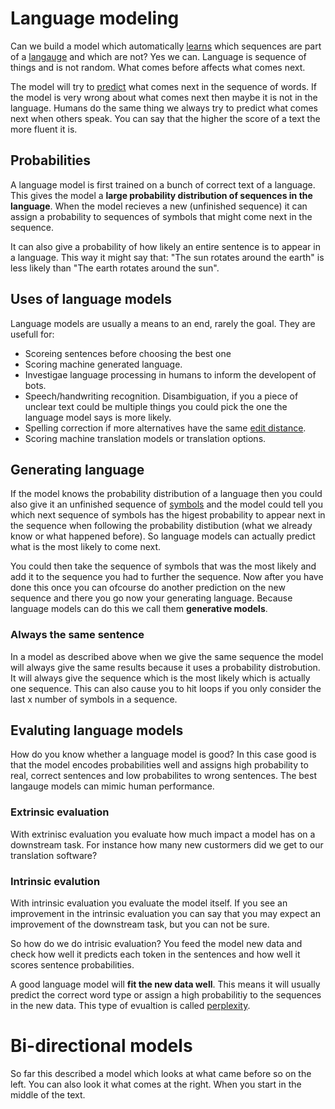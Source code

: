 # Language modeling
Can we build a model which automatically [learns](Other/Learning.md) which sequences are part of a [langauge](Languages.md) and which are not?  Yes we can. Language is sequence of things and is not random. What comes before affects what comes next. 

The model will try to [predict](Prediction.md) what comes next in the sequence of words. If the model is very wrong about what comes next then maybe it is not in the language. Humans do the same thing we always try to predict what comes next when others speak. You can say that the higher the score of a text the more fluent it is.

## Probabilities 
A language model is first trained on a bunch of correct text of a language. This gives the model a **large probability distribution of sequences in the language**. When the model recieves a new (unfinished sequence) it can assign a probability to sequences of symbols that might come next in the sequence.  

It can also give a probability of how likely an entire sentence is to appear in a language. This way it might say that: "The sun rotates around the earth" is less likely than "The earth rotates around the sun".

## Uses of language models 

Language models are usually a means to an end, rarely the goal. They are usefull for:
- Scoreing sentences before choosing the best one
- Scoring machine generated language.
- Investigae language processing in humans to inform the developent of bots.
- Speech/handwriting recognition. Disambiguation, if you a piece of unclear text could be multiple things you could pick the one the language model says is more likely. 
- Spelling correction if more alternatives have the same [edit distance](Edit%20distance.md).
- Scoring machine translation models or translation options. 

## Generating language
If the model knows the probability distribution of a language then you could also give it an unfinished sequence of [symbols](Symbol.md) and the model could tell you which next sequence of symbols has the higest probability to appear next in the sequence when following the probability distibution (what we already know or what happened before). So language models can actually predict what is the most likely to come next. 

You could then take the sequence of symbols that was the most likely and add it to the sequence you had to further the sequence. Now after you have done this once you can ofcourse do another prediction on the new sequence and there you go now your generating language. Because language models can do this we call them **generative models**. 

### Always the same sentence
In a model as described above when we give the same sequence the model will always give the same results because it uses a probability distrobution. It will always give the sequence which is the most likely which is actually one sequence. This can also cause you to hit loops if you only consider the last x number of symbols in a sequence. 

## Evaluting language models 
How do you know whether a language model is good? In this case good is that the model encodes probabilities well and assigns high probability to real, correct sentences and low probabilites to wrong sentences. The best langauge models can mimic human performance. 

### Extrinsic evaluation
With extrinisc evaluation you evaluate how much impact a model has on a downstream task. For instance how many new custormers did we get to our translation software? 

 ### Intrinsic evalution
 With intrinsic evaluation you evaluate the model itself. If you see an improvement in the intrinsic evaluation you can say that you may expect an improvement of the downstream task, but you can not be sure. 
 
 So how do we do intrisic evaluation? You feed the model new data and check how well it predicts each token in the sentences and how well it scores sentence probabilities. 
 
 A good language model will **fit the new data well**. This means it will usually predict the correct word type or assign a high probabilitiy to the sequences in the new data. This type of evualtion is called [perplexity](perplexity.md). 
 
 # Bi-directional models 
 
 So far this described a model which looks at what came before so on the left. You can also look it what comes at the right. When you start in the middle of the text. 